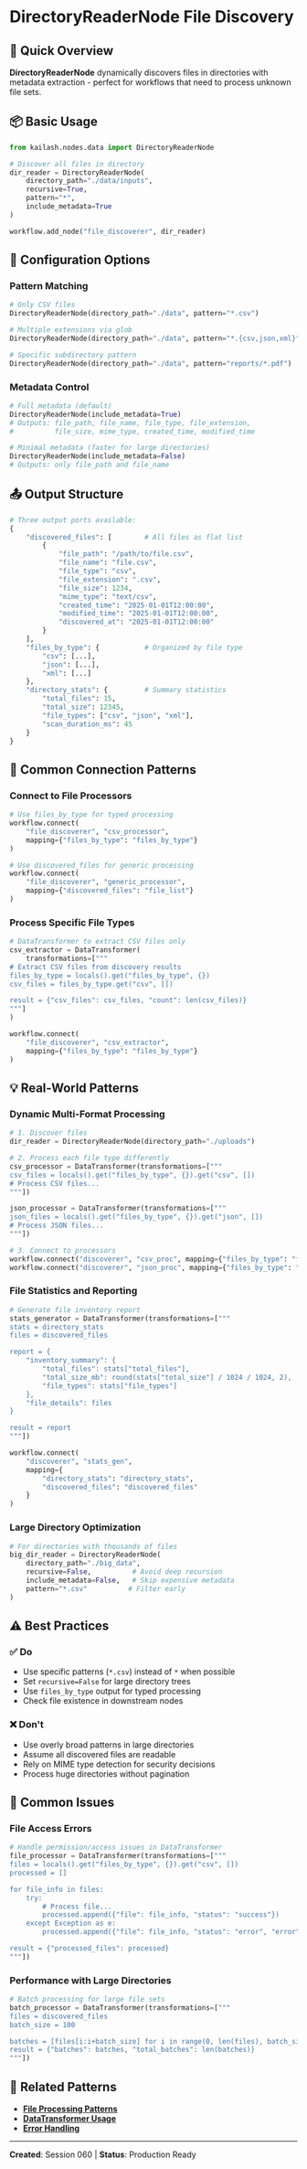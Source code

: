# DirectoryReaderNode File Discovery

## 🎯 Quick Overview
**DirectoryReaderNode** dynamically discovers files in directories with metadata extraction - perfect for workflows that need to process unknown file sets.

## 📦 Basic Usage
```python
from kailash.nodes.data import DirectoryReaderNode

# Discover all files in directory
dir_reader = DirectoryReaderNode(
    directory_path="./data/inputs",
    recursive=True,
    pattern="*",
    include_metadata=True
)

workflow.add_node("file_discoverer", dir_reader)
```

## 🔧 Configuration Options

### Pattern Matching
```python
# Only CSV files
DirectoryReaderNode(directory_path="./data", pattern="*.csv")

# Multiple extensions via glob
DirectoryReaderNode(directory_path="./data", pattern="*.{csv,json,xml}")

# Specific subdirectory pattern
DirectoryReaderNode(directory_path="./data", pattern="reports/*.pdf")
```

### Metadata Control
```python
# Full metadata (default)
DirectoryReaderNode(include_metadata=True)
# Outputs: file_path, file_name, file_type, file_extension, 
#          file_size, mime_type, created_time, modified_time

# Minimal metadata (faster for large directories)
DirectoryReaderNode(include_metadata=False)
# Outputs: only file_path and file_name
```

## 📤 Output Structure
```python
# Three output ports available:
{
    "discovered_files": [        # All files as flat list
        {
            "file_path": "/path/to/file.csv",
            "file_name": "file.csv", 
            "file_type": "csv",
            "file_extension": ".csv",
            "file_size": 1234,
            "mime_type": "text/csv",
            "created_time": "2025-01-01T12:00:00",
            "modified_time": "2025-01-01T12:00:00",
            "discovered_at": "2025-01-01T12:00:00"
        }
    ],
    "files_by_type": {           # Organized by file type
        "csv": [...],
        "json": [...],
        "xml": [...]
    },
    "directory_stats": {         # Summary statistics
        "total_files": 15,
        "total_size": 12345,
        "file_types": ["csv", "json", "xml"],
        "scan_duration_ms": 45
    }
}
```

## 🔗 Common Connection Patterns

### Connect to File Processors
```python
# Use files_by_type for typed processing
workflow.connect(
    "file_discoverer", "csv_processor", 
    mapping={"files_by_type": "files_by_type"}
)

# Use discovered_files for generic processing
workflow.connect(
    "file_discoverer", "generic_processor",
    mapping={"discovered_files": "file_list"}
)
```

### Process Specific File Types
```python
# DataTransformer to extract CSV files only
csv_extractor = DataTransformer(
    transformations=["""
# Extract CSV files from discovery results
files_by_type = locals().get("files_by_type", {})
csv_files = files_by_type.get("csv", [])

result = {"csv_files": csv_files, "count": len(csv_files)}
"""]
)

workflow.connect(
    "file_discoverer", "csv_extractor",
    mapping={"files_by_type": "files_by_type"}
)
```

## 💡 Real-World Patterns

### Dynamic Multi-Format Processing
```python
# 1. Discover files
dir_reader = DirectoryReaderNode(directory_path="./uploads")

# 2. Process each file type differently
csv_processor = DataTransformer(transformations=["""
csv_files = locals().get("files_by_type", {}).get("csv", [])
# Process CSV files...
"""])

json_processor = DataTransformer(transformations=["""
json_files = locals().get("files_by_type", {}).get("json", [])
# Process JSON files...
"""])

# 3. Connect to processors
workflow.connect("discoverer", "csv_proc", mapping={"files_by_type": "files_by_type"})
workflow.connect("discoverer", "json_proc", mapping={"files_by_type": "files_by_type"})
```

### File Statistics and Reporting
```python
# Generate file inventory report
stats_generator = DataTransformer(transformations=["""
stats = directory_stats
files = discovered_files

report = {
    "inventory_summary": {
        "total_files": stats["total_files"],
        "total_size_mb": round(stats["total_size"] / 1024 / 1024, 2),
        "file_types": stats["file_types"]
    },
    "file_details": files
}

result = report
"""])

workflow.connect(
    "discoverer", "stats_gen",
    mapping={
        "directory_stats": "directory_stats",
        "discovered_files": "discovered_files"
    }
)
```

### Large Directory Optimization
```python
# For directories with thousands of files
big_dir_reader = DirectoryReaderNode(
    directory_path="./big_data",
    recursive=False,          # Avoid deep recursion
    include_metadata=False,   # Skip expensive metadata
    pattern="*.csv"          # Filter early
)
```

## ⚠️ Best Practices

### ✅ Do
- Use specific patterns (`*.csv`) instead of `*` when possible
- Set `recursive=False` for large directory trees
- Use `files_by_type` output for typed processing
- Check file existence in downstream nodes

### ❌ Don't  
- Use overly broad patterns in large directories
- Assume all discovered files are readable
- Rely on MIME type detection for security decisions
- Process huge directories without pagination

## 🚨 Common Issues

### File Access Errors
```python
# Handle permission/access issues in DataTransformer
file_processor = DataTransformer(transformations=["""
files = locals().get("files_by_type", {}).get("csv", [])
processed = []

for file_info in files:
    try:
        # Process file...
        processed.append({"file": file_info, "status": "success"})
    except Exception as e:
        processed.append({"file": file_info, "status": "error", "error": str(e)})

result = {"processed_files": processed}
"""])
```

### Performance with Large Directories
```python
# Batch processing for large file sets
batch_processor = DataTransformer(transformations=["""
files = discovered_files
batch_size = 100

batches = [files[i:i+batch_size] for i in range(0, len(files), batch_size)]
result = {"batches": batches, "total_batches": len(batches)}
"""])
```

## 🔗 Related Patterns
- **[File Processing Patterns](012-common-workflow-patterns.md#file-processing)**
- **[DataTransformer Usage](004-common-node-patterns.md#datatransformer)**
- **[Error Handling](007-error-handling.md)**

---
**Created**: Session 060 | **Status**: Production Ready